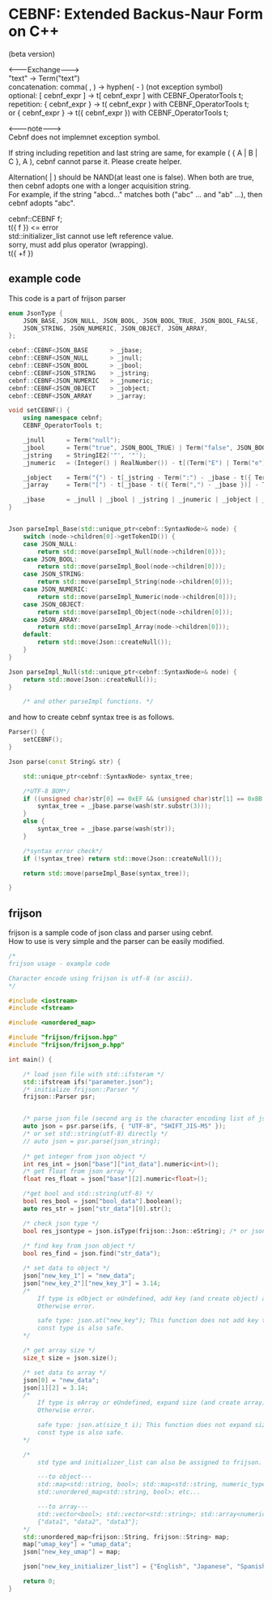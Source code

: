 # CEBNF: Extended Backus-Naur Form on C++
 
 (beta version)  

 <---Exchange--->  
"text" -> Term("text")  
concatenation: comma( , ) -> hyphen( - ) (not exception symbol)  
optional: [ cebnf_expr ] -> t[ cebnf_expr ] with CEBNF_OperatorTools t;  
repetition: { cebnf_expr } -> t( cebnf_expr ) with CEBNF_OperatorTools t;  
or  { cebnf_expr } -> t({ cebnf_expr }) with CEBNF_OperatorTools t;  

<---note--->  
Cebnf does not implemnet exception symbol.  

If string including repetition and last string are same, for example ( { A | B | C }, A ), cebnf cannot parse it. Please create helper.  

Alternation( | ) should be NAND(at least one is false). When both are true, then cebnf adopts one with a longer acquisition string.  
For example, if the string "abcd..." matches both ("abc" ... and "ab" ...), then cebnf adopts "abc".  

cebnf::CEBNF<TokenID> f;  
t({ f })  <= error  
std::initializer_list cannot use left reference value.  
sorry, must add plus operator (wrapping).  
t({ +f })  

## example code

This code is a part of frijson parser

```cpp
enum JsonType {
	JSON_BASE, JSON_NULL, JSON_BOOL, JSON_BOOL_TRUE, JSON_BOOL_FALSE,
	JSON_STRING, JSON_NUMERIC, JSON_OBJECT, JSON_ARRAY,
};

cebnf::CEBNF<JSON_BASE		> _jbase;
cebnf::CEBNF<JSON_NULL		> _jnull;
cebnf::CEBNF<JSON_BOOL		> _jbool;
cebnf::CEBNF<JSON_STRING	> _jstring;
cebnf::CEBNF<JSON_NUMERIC	> _jnumeric;
cebnf::CEBNF<JSON_OBJECT	> _jobject;
cebnf::CEBNF<JSON_ARRAY		> _jarray;

void setCEBNF() {
	using namespace cebnf;
	CEBNF_OperatorTools t;

	_jnull      = Term("null");
	_jbool      = Term("true", JSON_BOOL_TRUE) | Term("false", JSON_BOOL_FALSE);
	_jstring    = StringIE2('"', '"');
	_jnumeric   = (Integer() | RealNumber()) - t[(Term("E") | Term("e")) - Integer()];

	_jobject    = Term("{") - t[_jstring - Term(":") - _jbase - t({ Term(",") - _jstring - Term(":") - _jbase })] - Term("}");
	_jarray     = Term("[") - t[_jbase - t({ Term(",") - _jbase })] - Term("]");

	_jbase		= _jnull | _jbool | _jstring | _jnumeric | _jobject | _jarray;
}


Json parseImpl_Base(std::unique_ptr<cebnf::SyntaxNode>& node) {
	switch (node->children[0]->getTokenID()) {
	case JSON_NULL:
		return std::move(parseImpl_Null(node->children[0]));
	case JSON_BOOL:
		return std::move(parseImpl_Bool(node->children[0]));
	case JSON_STRING:
		return std::move(parseImpl_String(node->children[0]));
	case JSON_NUMERIC:
		return std::move(parseImpl_Numeric(node->children[0]));
	case JSON_OBJECT:
		return std::move(parseImpl_Object(node->children[0]));
	case JSON_ARRAY:
		return std::move(parseImpl_Array(node->children[0]));
	default:
		return std::move(Json::createNull());
	}
}

Json parseImpl_Null(std::unique_ptr<cebnf::SyntaxNode>& node) {
	return std::move(Json::createNull());
}

    /* and other parseImpl functions. */
```

and how to create cebnf syntax tree is as follows.

```cpp
Parser() {
	setCEBNF();
}

Json parse(const String& str) {

	std::unique_ptr<cebnf::SyntaxNode> syntax_tree;

	/*UTF-8 BOM*/
	if ((unsigned char)str[0] == 0xEF && (unsigned char)str[1] == 0xBB && (unsigned char)str[2] == 0xBF) {
		syntax_tree = _jbase.parse(wash(str.substr(3)));
	}
	else {
		syntax_tree = _jbase.parse(wash(str));
	}

	/*syntax error check*/
	if (!syntax_tree) return std::move(Json::createNull());

	return std::move(parseImpl_Base(syntax_tree));

}
```

## frijson

frijson is a sample code of json class and parser using cebnf.  
How to use is very simple and the parser can be easily modified.

```cpp
/*
frijson usage - example code

Character encode using frijson is utf-8 (or ascii).
*/

#include <iostream>
#include <fstream>

#include <unordered_map>

#include "frijson/frijson.hpp"
#include "frijson/frijson_p.hpp"

int main() {

	/* load json file with std::ifsteram */
	std::ifstream ifs("parameter.json");
	/* initialize frijson::Parser */
	frijson::Parser psr;


	/* parse json file (second arg is the character encoding list of json file. from list to utf-8...) */
	auto json = psr.parse(ifs, { "UTF-8", "SHIFT_JIS-MS" });
	/* or set std::string(utf-8) directly */
	// auto json = psr.parse(json_string);
	
	/* get integer from json object */
	int res_int = json["base"]["int_data"].numeric<int>();
	/* get float from json array */
	float res_float = json["base"][2].numeric<float>();

	/*get bool and std::string(utf-8) */
	bool res_bool = json["bool_data"].boolean();
	auto res_str = json["str_data"][0].str();

	/* check json type */
	bool res_jsontype = json.isType(frijson::Json::eString); /* or json.isString(); */
	
	/* find key from json object */
	bool res_find = json.find("str_data");

	/* set data to object */
	json["new_key_1"] = "new_data";
	json["new_key_2"]["new_key_3"] = 3.14;
	/* 
	    If type is eObject or eUndefined, add key (and create object) automatically.
		Otherwise error.

		safe type: json.at("new_key"); This function does not add key to object automatically.
		const type is also safe.
	*/

	/* get array size */
	size_t size = json.size();

	/* set data to array */
	json[0] = "new_data";
	json[1][2] = 3.14;
	/*
		If type is eArray or eUndefined, expand size (and create array) automatically. Similar to object.
		Otherwise error.

		safe type: json.at(size_t i); This function does not expand size to array automatically.
		const type is also safe.
	*/

	/* 
	    std type and initializer_list can also be assigned to frijson. 

		---to object---
		std::map<std::string, bool>; std::map<std::string, numeric_type>; std::map<std::string, std::string>;
		std::unordered_map<std::string, bool>; etc...

		---to array---
		std::vector<bool>; std::vector<std::string>; std::array<numeric_type>; etc...
		{"data1", "data2", "data3"};
	*/
	std::unordered_map<frijson::String, frijson::String> map;
	map["umap_key"] = "umap_data";
	json["new_key_umap"] = map;

	json["new_key_initializer_list"] = {"English", "Japanese", "Spanish"};

	return 0;
}
```

